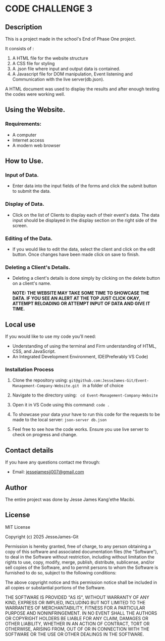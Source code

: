 # CODE CHALLENGE 3
## Description
This is a project made in the school's End of Phase One project.

It consists of : 
1. A HTML file for the website structure
2. A CSS file for styling
3. A .json file where input and output data is contained.
4. A Javascript file for DOM manipulation, Event listening and Communication with the live server(db.json).

A HTML document was used to display the results and after enough testing the codes were working well.

## Using the Website.
### Requirements:
- A computer
- Internet access
- A modern web browser

## How to Use.
### Input of Data.
- Enter data into the input fields of the forms and click the submit button to submit the data.

### Display of Data.
- Click on the list of Clients to display each of their event's data. The data input should be displayed in the display section on the right side of the screen.

### Editing of the Data.
- If you would like to edit the data, select the client and click on the edit button. Once changes have been made click on save to finish.

### Deleting a Client's Details.
- Deleting a client's details is done simply by clicking on the delete button on a client's name.

    **NOTE: THE WEBSITE MAY TAKE SOME TIME TO SHOWCASE THE DATA. IF YOU SEE AN ALERT AT THE TOP JUST CLICK OKAY, ATTEMPT RELOADING OR ATTEMPT INPUT OF DATA AND GIVE IT TIME.**

## Local use
If you would like to use my code you'll need:
- Understanding of using the terminal and Firm understanding of HTML, CSS, and JavaScript.
- An Integrated Development Environment, IDE(Preferably VS Code)

### Installation Process
1. Clone the repository using:
```git@github.com:JesseJames-Git/Event-Management-Company-Website.git ```
in a folder of choice

2. Navigate to the directory using:
``` cd Event-Management-Company-Website```

3. Open it in VS Code using this command:
```code .```

4. To showcase your data your have to run this code for the requests to be made to the local server:
``` json-server db.json ``` 

5. Feel free to see how the code works. Ensure you use live server to check on progress and change.

## Contact details
If you have any questions contact me through:

- Email: jessejamesjj007@gmail.com

## Author
The entire project was done by Jesse James Kang'ethe Macibi.

## License
MIT License

Copyright (c) 2025 JesseJames-Git

Permission is hereby granted, free of charge, to any person obtaining a copy
of this software and associated documentation files (the "Software"), to deal
in the Software without restriction, including without limitation the rights
to use, copy, modify, merge, publish, distribute, sublicense, and/or sell
copies of the Software, and to permit persons to whom the Software is
furnished to do so, subject to the following conditions:

The above copyright notice and this permission notice shall be included in all
copies or substantial portions of the Software.

THE SOFTWARE IS PROVIDED "AS IS", WITHOUT WARRANTY OF ANY KIND, EXPRESS OR
IMPLIED, INCLUDING BUT NOT LIMITED TO THE WARRANTIES OF MERCHANTABILITY,
FITNESS FOR A PARTICULAR PURPOSE AND NONINFRINGEMENT. IN NO EVENT SHALL THE
AUTHORS OR COPYRIGHT HOLDERS BE LIABLE FOR ANY CLAIM, DAMAGES OR OTHER
LIABILITY, WHETHER IN AN ACTION OF CONTRACT, TORT OR OTHERWISE, ARISING FROM,
OUT OF OR IN CONNECTION WITH THE SOFTWARE OR THE USE OR OTHER DEALINGS IN THE
SOFTWARE.
